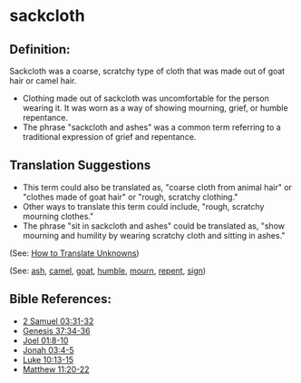 # sackcloth #

## Definition: ##

Sackcloth was a coarse, scratchy type of cloth that was made out of goat hair or camel hair.

* Clothing made out of sackcloth was uncomfortable for the person wearing it. It was worn as a way of showing mourning, grief, or humble repentance.
* The phrase "sackcloth and ashes" was a common term referring to a traditional expression of grief and repentance.

## Translation Suggestions ##

* This term could also be translated as, "coarse cloth from animal hair" or "clothes made of goat hair" or "rough, scratchy clothing."
* Other ways to translate this term could include, "rough, scratchy mourning clothes."
* The phrase "sit in sackcloth and ashes" could be translated as, "show mourning and humility by wearing scratchy cloth and sitting in ashes."

(See: [How to Translate Unknowns](https://git.door43.org/Door43/en-ta-translate-vol1/src/master/content/translate_unknown.md))

(See: [ash](../other/ash.md), [camel](../other/camel.md), [goat](../other/goat.md), [humble](../other/humble.md), [mourn](../other/mourn.md), [repent](../kt/repent.md), [sign](../kt/sign.md))

## Bible References: ##

* [2 Samuel 03:31-32](https://door43.org/en/bible/notes/2sa/03/31)
* [Genesis 37:34-36](https://door43.org/en/bible/notes/gen/37/34)
* [Joel 01:8-10](https://door43.org/en/bible/notes/jol/01/08)
* [Jonah 03:4-5](https://door43.org/en/bible/notes/jon/03/04)
* [Luke 10:13-15](https://door43.org/en/bible/notes/luk/10/13)
* [Matthew 11:20-22](https://door43.org/en/bible/notes/mat/11/20)

